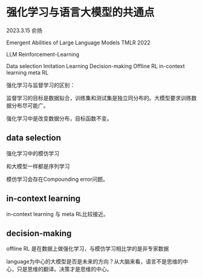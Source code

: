 # 强化学习与语言大模型的共通点

2023.3.15 俞扬

Emergent Abilities of Large Language Models TMLR 2022

LLM Reinforcement-Learning

Data selection Imitation Learning
Decision-making Offline RL
in-context learning meta RL

强化学习与监督学习的区别：

监督学习的目标是数据拟合，训练集和测试集是独立同分布的。大模型要求训练数据分布尽可能广。

强化学习中是改变数据分布，目标函数不变。

## data selection

强化学习中的模仿学习

和大模型一样都是序列学习

模仿学习会存在Compounding error问题。

## in-context learning

in-context learning 与 meta RL比较接近。

## decision-making

offline RL 是在数据上做强化学习，与模仿学习相比学的是非专家数据

language为中心的大模型是否是未来的方向？从大脑来看，语言不是思维的中心，只是思维的翻译。决策才是思维的中心。